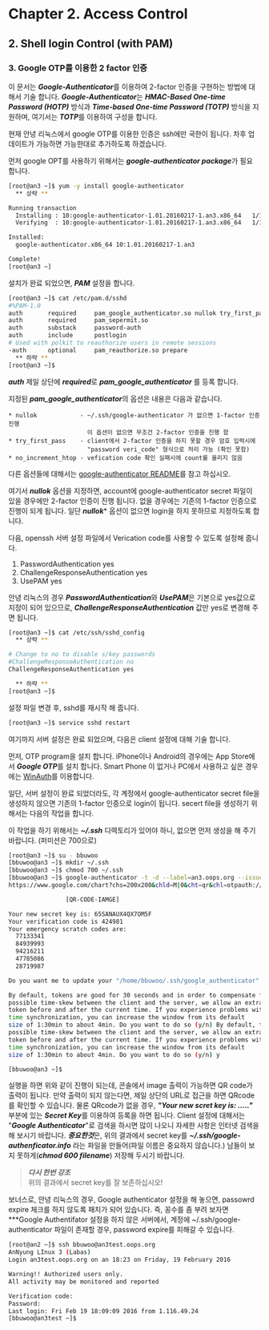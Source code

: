 # Chapter 2. Access Control
## 2. Shell login Control (with PAM)
### 3. Google OTP를 이용한 2 factor 인증

이 문서는 ***Google-Authenticator***를 이용하여 2-factor 인증을 구현하는 방법에 대해서 기술 합니다. ***Google-Authenticator***는 ***HMAC-Based One-time Password (HOTP)*** 방식과 ***Time-based One-time Password (TOTP)*** 방식을 지원하며, 여기서는 ***TOTP***를 이용하여 구성을 합니다.

현재 안녕 리눅스에서 google OTP를 이용한 인증은 ssh에만 국한이 됩니다. 차후 업데이트가 가능하면 가능한대로 추가하도록 하겠습니다.

먼저 google OPT를 사용하기 위해서는 ***google-authenticator package***가 필요 합니다.

```bash
[root@an3 ~]$ yum -y install google-authenticator
  ** 상략 **

Running transaction
  Installing : 10:google-authenticator-1.01.20160217-1.an3.x86_64   1/1
  Verifying  : 10:google-authenticator-1.01.20160217-1.an3.x86_64   1/1

Installed:
  google-authenticator.x86_64 10:1.01.20160217-1.an3

Complete!
[root@an3 ~]
```

설치가 완료 되었으면, ***PAM*** 설정을 합니다.

```bash
[root@an3 ~]$ cat /etc/pam.d/sshd
#%PAM-1.0
auth       required     pam_google_authenticator.so nullok try_first_pass no_increment_hotp
auth       required     pam_sepermit.so
auth       substack     password-auth
auth       include      postlogin
# Used with polkit to reauthorize users in remote sessions
-auth      optional     pam_reauthorize.so prepare
  ** 하략 **
[root@an3 ~]$
```

***auth*** 제일 상단에 ***required***로 ***pam_google_authenticator*** 를 등록 합니다.

지정된 ***pam_google_authenticator***의 옵션은 내용은 다음과 같습니다.

    * nullok            - ~/.ssh/google-authenticator 가 없으면 1-factor 인증 진행
                          이 옵션이 없으면 무조건 2-factor 인증을 진행 함
    * try_first_pass    - client에서 2-factor 인증을 하지 못할 경우 암호 입력시에 
                          "password veri_code" 형식으로 처리 가능 (확인 못함)
    * no_increment_htop - vefication code 확인 실패시에 count를 올리지 않음
    
다른 옵션들에 대해서는 [google-authenticator README](https://github.com/google/google-authenticator/tree/master/libpam)를 참고 하십시오.

여기서 ***nullok*** 옵션을 지정하면, account에 google-authenticator secret 파일이 있을 경우에만 2-factor 인증이 진행 됩니다. 없을 경우에는 기존의 1-factor 인증으로 진행이 되게 됩니다. 일단 ***nullok**** 옵션이 없으면 login을 하지 못하므로 지정하도록 합니다.

다음, openssh 서버 설정 파일에서 Verication code를 사용할 수 있도록 설정해 줍니다.

1. PasswordAuthentication yes
2. ChallengeResponseAuthentication yes
3. UsePAM yes

안녕 리눅스의 경우 ***PasswordAuthentication***와 ***UsePAM***은 기본으로 yes값으로 지정이 되어 있으므로, ***ChallengeResponseAuthentication*** 값만 yes로 변경해 주면 됩니다.

```bash
[root@an3 ~]$ cat /etc/ssh/sshd_config
  ** 상략 **

# Change to no to disable s/key passwords
#ChallengeResponseAuthentication no
ChallengeResponseAuthentication yes

  ** 하략 **
[root@an3 ~]$
```

설정 파일 변경 후, sshd를 재시작 해 줍니다.

```bash
[root@an3 ~]$ service sshd restart
```

여기까지 서버 설정은 완료 되었으며, 다음은 client 설정에 대해 기술 합니다.

먼저, OTP program을 설치 합니다. iPhone이나 Android의 경우에는 App Store에서 ***Google OTP***를 설치 합니다. Smart Phone 이 없거나 PC에서 사용하고 싶은 경우에는 [WinAuth](https://winauth.com/download/)를 이용합니다.


일단, 서버 설정이 완료 되었더라도, 각 계정에서 google-authenticator secret file을 생성하지 않으면 기존의 1-factor 인증으로 login이 됩니다. secert file을 생성하기 위해서는 다음의 작업을 합니다.

이 작업을 하기 위해서는 ***~/.ssh*** 디렉토리가 있어야 하니, 없으면 먼저 생성을 해 주기 바랍니다. (퍼미션은 700으로)

```bash
[root@an3 ~]$ su - bbuwoo
[bbuwoo@an3 ~]$ mkdir ~/.ssh
[bbuwoo@an3 ~]$ chmod 700 ~/.ssh
[bbuwoo@an3 ~]$ google-authenticator -t -d --label=an3.oops.org --issuer=oops.org -r 3 -R 30
https://www.google.com/chart?chs=200x200&chld=M|0&cht=qr&chl=otpauth://totp/an3.oops.org%3Fsecret%3D65SANAUX4QX7OM5F%26issuer%3Doops.org

                [QR-CODE-IAMGE]

Your new secret key is: 65SANAUX4QX7OM5F
Your verification code is 424981
Your emergency scratch codes are:
  77133341
  84939993
  94216211
  47785086
  28719987

Do you want me to update your "/home/bbuwoo/.ssh/google_authenticator" file (y/n) y

By default, tokens are good for 30 seconds and in order to compensate for
possible time-skew between the client and the server, we allow an extra
token before and after the current time. If you experience problems with poor
time synchronization, you can increase the window from its default
size of 1:30min to about 4min. Do you want to do so (y/n) By default, tokens are good for 30 seconds and in order to compensate for
possible time-skew between the client and the server, we allow an extra
token before and after the current time. If you experience problems with poor
time synchronization, you can increase the window from its default
size of 1:30min to about 4min. Do you want to do so (y/n) y

[bbuwoo@an3 ~]$ 
```

실행을 하면 위와 같이 진행이 되는데, 콘솔에서 image 출력이 가능하면 QR code가 출력이 됩니다. 만약 출력이 되지 않는다면, 제일 상단의 URL로 접근을 하면 QRcode를 확인할 수 있습니다. 물론 QRcode가 없을 경우, ***"Your new scret key is: ....."*** 부분에 있는 ***Secret Key***를 이용하여 등록을 하면 됩니다. Client 설정에 대해서는 "***Google Authenticator***"로 검색을 하시면 많이 나오니 자세한 사항은 인터넷 검색을 해 보시기 바랍니다. ***중요한것***은, 위의 결과에서 secret key를 ***~/.ssh/google-authenficator.info*** 라는 파일을 만들어(파일 이름은 중요하지 않습니다.) 남들이 보지 못하게(***chmod 600 filename***) 저장해 두시기 바랍니다.

> ***다시 한번 강조***  
위의 결과에서 secret key를 잘 보존하십시오!

보너스로, 안녕 리눅스의 경우, Google authenticator 설정을 해 놓으면, passowrd expire 체크를 하지 않도록 패치가 되어 있습니다. 즉, 꽁수를 좀 부려 보자면 ***Google Authentifator 설정을 하지 않은 서버에서, 계정에 ~/.ssh/google-authenticator 파일이 존재할 경우, password expire를 피해갈 수 있습니다.

```bash
[root@an2 ~]$ ssh bbuwoo@an3test.oops.org
AnNyung LInux 3 (Labas)
Login an3test.oops.org on an 18:23 on Friday, 19 February 2016

Warning!! Authorized users only.
All activity may be monitored and reported

Verification code:
Password:
Last login: Fri Feb 19 18:09:09 2016 from 1.116.49.24
[bbuwoo@an3test ~]$ 
```